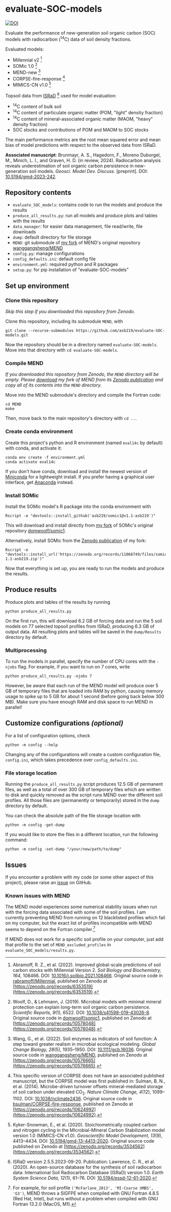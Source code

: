 # evaluate-SOC-models

[![DOI](https://zenodo.org/badge/DOI/10.5281/zenodo.10575139.svg)](https://doi.org/10.5281/zenodo.10575139)

Evaluate the performance of new-generation soil organic carbon (SOC) models
with radiocarbon (<sup>14</sup>C) data of soil density fractions.

Evaluated models:

* Millennial v2 [^1]
* SOMic 1.0 [^2]
* MEND-new [^3]
* CORPSE-fire-response [^4]
* MIMICS-CN v1.0 [^5]


Topsoil data from [ISRaD](https://soilradiocarbon.org) [^6] used for model evaluation:

* <sup>14</sup>C content of bulk soil
* <sup>14</sup>C content of particulate organic matter (POM, "light" density fraction)
* <sup>14</sup>C content of mineral-associated organic matter (MAOM, "heavy" density fraction)
* SOC stocks and contributions of POM and MAOM to SOC stocks


The main performance metrics are the root mean squared error and mean bias
of model predictions with respect to the observed data from ISRaD.


**Associated manuscript**:
Brunmayr, A. S., Hagedorn, F., Moreno Duborgel, M., Minich, L. I., and Graven, H. D. (in review, 2024).
Radiocarbon analysis reveals underestimation of soil organic carbon persistence in new-generation soil models.
_Geosci. Model Dev. Discuss._ [preprint]. DOI: [10.5194/gmd-2023-242](https://doi.org/10.5194/gmd-2023-242).


[^1]: Abramoff, R. Z., et al. (2022). Improved global-scale predictions of soil carbon stocks with Millennial Version 2.
_Soil Biology and Biochemistry, 164_, 108466. DOI: [10.1016/j.soilbio.2021.108466](https://doi.org/10.1016/j.soilbio.2021.108466).
Original source code in [rabramoff/Millennial](https://github.com/rabramoff/Millennial),
published on Zenodo at [https://zenodo.org/records/6353519](https://zenodo.org/records/6353519).

[^2]: Woolf, D., & Lehmann, J. (2019). Microbial models with minimal mineral protection can explain long-term soil organic carbon persistence.
_Scientific Reports, 9_(1), 6522. DOI: [10.1038/s41598-019-43026-8](https://doi.org/10.1038/s41598-019-43026-8).
Original source code in [domwoolf/somic1](https://github.com/domwoolf/somic1),
published on Zenodo at [https://zenodo.org/records/10578048](https://zenodo.org/records/10578048).

[^3]: Wang, G., et al. (2022). Soil enzymes as indicators of soil function: A step toward greater realism in microbial ecological modeling.
_Global Change Biology, 28_(5), 1935–1950. DOI: [10.1111/gcb.16036](https://doi.org/10.1111/gcb.16036).
Original source code in [wanggangsheng/MEND](https://github.com/wanggangsheng/MEND),
published on Zenodo at [https://zenodo.org/records/10576665](https://zenodo.org/records/10576665).

[^4]: This specific version of CORPSE does not have an associated published manuscript, but the CORPSE model was first published in:
Sulman, B. N., et al. (2014). Microbe-driven turnover offsets mineral-mediated storage of soil carbon under elevated CO<sub>2</sub>.
_Nature Climate Change, 4_(12), 1099–1102. DOI: [10.1038/nclimate2436](https://doi.org/10.1038/nclimate2436).
Original source code in [bsulman/CORPSE-fire-response](https://github.com/bsulman/CORPSE-fire-response),
published on Zenodo at [https://zenodo.org/records/10624992](https://zenodo.org/records/10624992).

[^5]: Kyker-Snowman, E., et al. (2020). Stoichiometrically coupled carbon and nitrogen cycling in the
MIcrobial-MIneral Carbon Stabilization model version 1.0 (MIMICS-CN v1.0).
_Geoscientific Model Development, 13_(9), 4413–4434. DOI: [10.5194/gmd-13-4413-2020](https://doi.org/10.5194/gmd-13-4413-2020).
Original source code published on Zenodo at [https://zenodo.org/records/3534562](https://zenodo.org/records/3534562).

[^6]: ISRaD version 2.5.5.2023-09-20. Publication:
Lawrence, C. R., et al. (2020). An open-source database for the synthesis of soil radiocarbon data:
International Soil Radiocarbon Database (ISRaD) version 1.0.
_Earth System Science Data, 12_(1), 61–76. DOI: [10.5194/essd-12-61-2020](https://doi.org/10.5194/essd-12-61-2020).



## Repository contents

* `evaluate_SOC_models`: contains code to run the models and produce the results
* `produce_all_results.py`: run all models and produce plots and tables with the results
* `data_manager`: for easier data management, file read/write, file downloads
* `dump`: default directory for file storage
* `MEND`: git submodule of [my fork](https://github.com/asb219/MEND) of MEND's
    original repository [wanggangsheng/MEND](https://github.com/wanggangsheng/MEND)
* `config.py`: manage configurations
* `config_defaults.ini`: default config file
* `environment.yml`: required python and R packages
* `setup.py`: for pip installation of "evaluate-SOC-models"



## Set up environment

### Clone this repository

_Skip this step if you downloaded this repository from Zenodo._

Clone this repository, including its submodule `MEND`, with

```
git clone --recurse-submodules https://github.com/asb219/evaluate-SOC-models.git
```

Now the repository should be in a directory named `evaluate-SOC-models`.
Move into that directory with `cd evaluate-SOC-models`.


### Compile MEND

_If you downloaded this repository from Zenodo, the `MEND` directory will be empty._
_Please [download](https://zenodo.org/records/11065513/files/MEND-MEND-new-asb219.zip?download=1)_
_my fork of MEND from its [Zenodo publication](https://zenodo.org/records/11065513)_
_and copy all of its contents into the `MEND` directory._

Move into the MEND submodule's directory and compile the Fortran code:

```
cd MEND
make
```

Then, move back to the main repository's directory with `cd ..`.


### Create conda environment

Create this project's python and R environment (named `eval14c` by default) with conda, and activate it:

```
conda env create -f environment.yml
conda activate eval14c
```

If you don't have conda, download and install the newest version
of [Miniconda](https://docs.conda.io/en/latest/miniconda.html) for a lightweight install.
If you prefer having a graphical user interface, get [Anaconda](https://www.anaconda.com/download/) instead.


### Install SOMic

[//]: # ( Make sure that the conda environment `eval14c` is activated. )

Install the SOMic model's R package into the conda environment with

```
Rscript -e "devtools::install_github('asb219/somic1@v1.1-asb219')"
```

This will download and install directly from [my fork](https://github.com/asb219/somic1)
of SOMic's original repository [domwoolf/somic1](https://github.com/domwoolf/somic1).

Alternatively, install SOMic from the [Zenodo publication](https://zenodo.org/records/11068749) of my fork:

```
Rscript -e "devtools::install_url('https://zenodo.org/records/11068749/files/somic1-1.1-asb219.zip')"
```

Now that everything is set up, you are ready to run the models and produce the results.



## Produce results

Produce plots and tables of the results by running

```
python produce_all_results.py
```

On the first run, this will download 6.2 GB of forcing data
and run the 5 soil models on 77 selected topsoil profiles from ISRaD,
producing 6.3 GB of output data.
All resulting plots and tables will be saved in the `dump/Results` directory by default.


### Multiprocessing

To run the models in parallel, specify the number of CPU cores
with the `-njobs` flag.
For example, if you want to run on 7 cores, write

```
python produce_all_results.py -njobs 7
```

However, be aware that each run of the MEND model will produce
over 5 GB of temporary files that are loaded into RAM by python,
causing memory usage to spike up to 5 GB for about 1 second
(before going back below 300 MB).
Make sure you have enough RAM and disk space to run MEND in parallel!



## Customize configurations _(optional)_

For a list of configuration options, check

```
python -m config --help
```

Changing any of the configurations will create a custom configuration file, `config.ini`,
which takes precedence over `config_defaults.ini`.


### File storage location

Running the `produce_all_results.py` script produces 12.5 GB of permanent files,
as well as a total of over 300 GB of temporary files which are written to disk
and quickly removed as the script runs MEND over the different soil profiles.
All those files are (permanently or temporarily) stored in the `dump` directory by default.

You can check the absolute path of the file storage location with

```
python -m config -get-dump
```

If you would like to store the files in a different location, run the following command:

```
python -m config -set-dump "/your/new/path/to/dump"
```


## Issues

If you encounter a problem with my code (or some other aspect of this project),
please raise an [issue](https://github.com/asb219/evaluate-SOC-models/issues) on GitHub.


### Known issues with MEND

The MEND model experiences some numerical stability issues when run
with the forcing data associated with some of the soil profiles.
I am currently preventing MEND from running on 12 blacklisted profiles which fail on my computer,
but the exact list of profiles incompatible with MEND seems to depend on the Fortran compiler.[^7]

If MEND does not work for a specific soil profile on your computer, just
add that profile to the set of `MEND_excluded_profiles` in `evaluate_SOC_models/results.py`.


[^7]: For example, for soil profile `('McFarlane_2013', 'MI-Coarse UMBS', 'G3')`,
MEND throws a SIGFPE when compiled with GNU Fortran 4.8.5 (Red Hat, Intel),
but runs without a problem when compiled with GNU Fortran 13.2.0 (MacOS, M1).
